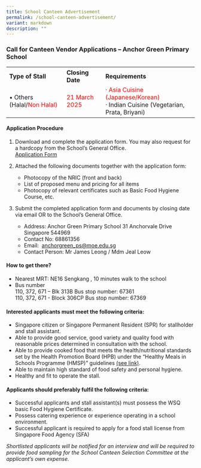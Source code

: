 ```yaml
---
title: School Canteen Advertisement
permalink: /school-canteen-advertisement/
variant: markdown
description: ""
---
```

### Call for Canteen Vendor Applications – Anchor Green Primary School

<table>
<tbody>
<tr>
<th align="left">Type of Stall</th>
<th align="left">Closing Date</th>
<th align="left">Requirements</th>
</tr>
<tr>
	<td align="left">•	Others (Halal/<font color="red">Non Halal)</font></td>
	<td align="left"><font color="red">21 March 2025 </font></td>
	<td align="left"><font color="red">· Asia Cuisine (Japanese/Korean)</font><br>· Indian Cuisine (Vegetarian, Prata, Briyani)
</td>
</tr>
</tbody></table>

#### Application Procedure

1.  Download and complete the application form. You may also request for a hardcopy from the School’s General Office.  
<a href="https://www.anchorgreenpri.moe.edu.sg/files/Resources/Canteen/Application_for_Canteen_Stall_in_Existing_School.pdf" target="_blank">Application Form</a> 
    
2.  Attached the following documents together with the application form:
    *   Photocopy of the NRIC (front and back)
    *   List of proposed menu and pricing for all items
    *   Photocopy of relevant certificates such as Basic Food Hygiene Course, etc.
3.  Submit the completed application form and documents by closing date via email OR to the School’s General Office.
    *   Address: Anchor Green Primary School 31 Anchorvale Drive Singapore 544969
    *   Contact No: 68861356
    *   Email:&nbsp; <a href="mailto: anchorgreen_ps@moe.edu.sg">anchorgreen_ps@moe.edu.sg</a>
    *   Contact Person: Mr James Leong / Mdm Jeal Leow

#### How to get there?

*   Nearest MRT: NE16 Sengkang , 10 minutes walk to the school
*   Bus number  
    110, 372, 671 – Blk 313B Bus stop number: 67361  
    110, 372, 671 - Block 306CP Bus stop number: 67369

#### Interested applicants must meet the following criteria:

*   Singapore citizen or Singapore Permanent Resident (SPR) for stallholder and stall assistant.
*   Able to provide good service, good variety and quality food with reasonable prices determined in consultation with the school.
*   Able to provide cooked food that meets the health/nutritional standards set by the Health Promotion Board (HPB) under the “Healthy Meals in Schools Programme (HMSP)” guidelines&nbsp;<a href="https://www.hpb.gov.sg/schools/school-programmes/healthy-meals-in-schools-programme" target="_blank">(see link)</a>.
*   Able to maintain high standard of food safety and personal hygiene.
*   Healthy and fit to operate the stall.

#### Applicants should preferably fulfil the following criteria:

*   Successful applicants and stall assistant(s) must possess the WSQ basic Food Hygiene Certificate.
*   Possess catering experience or experience operating in a school environment.
*   Successful applicant is required to apply for a food stall license from Singapore Food Agency (SFA)

_Shortlisted applicants will be notified for an interview and will be required to provide food sampling for the School Canteen Selection Committee at the applicant’s own expense._
